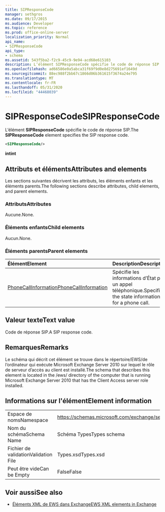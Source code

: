 ```yaml
---
title: SIPResponseCode
manager: sethgros
ms.date: 09/17/2015
ms.audience: Developer
ms.topic: reference
ms.prod: office-online-server
localization_priority: Normal
api_name:
- SIPResponseCode
api_type:
- schema
ms.assetid: 543f5ba2-f2c9-45c9-9e94-acd68e615103
description: L’élément SIPResponseCode spécifie le code de réponse SIP.
ms.openlocfilehash: ad66586e0a5abca31f69f9d0e8d275691ef1649d
ms.sourcegitcommit: 88ec988f2bb67c1866d06b361615f3674a24e795
ms.translationtype: MT
ms.contentlocale: fr-FR
ms.lasthandoff: 05/31/2020
ms.locfileid: "44468039"
---
```

# <a name="sipresponsecode"></a><span data-ttu-id="b1f28-103">SIPResponseCode</span><span class="sxs-lookup"><span data-stu-id="b1f28-103">SIPResponseCode</span></span>

<span data-ttu-id="b1f28-104">L’élément **SIPResponseCode** spécifie le code de réponse SIP.</span><span class="sxs-lookup"><span data-stu-id="b1f28-104">The **SIPResponseCode** element specifies the SIP response code.</span></span> 
  
```xml
<SIPResponseCode/>
```

 <span data-ttu-id="b1f28-105">**int**</span><span class="sxs-lookup"><span data-stu-id="b1f28-105">**int**</span></span>
## <a name="attributes-and-elements"></a><span data-ttu-id="b1f28-106">Attributs et éléments</span><span class="sxs-lookup"><span data-stu-id="b1f28-106">Attributes and elements</span></span>

<span data-ttu-id="b1f28-107">Les sections suivantes décrivent les attributs, les éléments enfants et les éléments parents.</span><span class="sxs-lookup"><span data-stu-id="b1f28-107">The following sections describe attributes, child elements, and parent elements.</span></span>
  
### <a name="attributes"></a><span data-ttu-id="b1f28-108">Attributs</span><span class="sxs-lookup"><span data-stu-id="b1f28-108">Attributes</span></span>

<span data-ttu-id="b1f28-109">Aucune.</span><span class="sxs-lookup"><span data-stu-id="b1f28-109">None.</span></span>
  
### <a name="child-elements"></a><span data-ttu-id="b1f28-110">Éléments enfants</span><span class="sxs-lookup"><span data-stu-id="b1f28-110">Child elements</span></span>

<span data-ttu-id="b1f28-111">Aucun.</span><span class="sxs-lookup"><span data-stu-id="b1f28-111">None.</span></span>
  
### <a name="parent-elements"></a><span data-ttu-id="b1f28-112">Éléments parents</span><span class="sxs-lookup"><span data-stu-id="b1f28-112">Parent elements</span></span>

|<span data-ttu-id="b1f28-113">**Élément**</span><span class="sxs-lookup"><span data-stu-id="b1f28-113">**Element**</span></span>|<span data-ttu-id="b1f28-114">**Description**</span><span class="sxs-lookup"><span data-stu-id="b1f28-114">**Description**</span></span>|
|:-----|:-----|
|[<span data-ttu-id="b1f28-115">PhoneCallInformation</span><span class="sxs-lookup"><span data-stu-id="b1f28-115">PhoneCallInformation</span></span>](phonecallinformation.md) <br/> |<span data-ttu-id="b1f28-116">Spécifie les informations d’État pour un appel téléphonique.</span><span class="sxs-lookup"><span data-stu-id="b1f28-116">Specifies the state information for a phone call.</span></span>  <br/> |
   
## <a name="text-value"></a><span data-ttu-id="b1f28-117">Valeur texte</span><span class="sxs-lookup"><span data-stu-id="b1f28-117">Text value</span></span>

<span data-ttu-id="b1f28-118">Code de réponse SIP.</span><span class="sxs-lookup"><span data-stu-id="b1f28-118">A SIP response code.</span></span>
  
## <a name="remarks"></a><span data-ttu-id="b1f28-119">Remarques</span><span class="sxs-lookup"><span data-stu-id="b1f28-119">Remarks</span></span>

<span data-ttu-id="b1f28-120">Le schéma qui décrit cet élément se trouve dans le répertoire/EWS/de l’ordinateur qui exécute Microsoft Exchange Server 2010 sur lequel le rôle de serveur d’accès au client est installé.</span><span class="sxs-lookup"><span data-stu-id="b1f28-120">The schema that describes this element is located in the /ews/ directory of the computer that is running Microsoft Exchange Server 2010 that has the Client Access server role installed.</span></span>
  
## <a name="element-information"></a><span data-ttu-id="b1f28-121">Informations sur l'élément</span><span class="sxs-lookup"><span data-stu-id="b1f28-121">Element information</span></span>

|||
|:-----|:-----|
|<span data-ttu-id="b1f28-122">Espace de noms</span><span class="sxs-lookup"><span data-stu-id="b1f28-122">Namespace</span></span>  <br/> |https://schemas.microsoft.com/exchange/services/2006/types  <br/> |
|<span data-ttu-id="b1f28-123">Nom du schéma</span><span class="sxs-lookup"><span data-stu-id="b1f28-123">Schema Name</span></span>  <br/> |<span data-ttu-id="b1f28-124">Schéma Types</span><span class="sxs-lookup"><span data-stu-id="b1f28-124">Types schema</span></span>  <br/> |
|<span data-ttu-id="b1f28-125">Fichier de validation</span><span class="sxs-lookup"><span data-stu-id="b1f28-125">Validation File</span></span>  <br/> |<span data-ttu-id="b1f28-126">Types.xsd</span><span class="sxs-lookup"><span data-stu-id="b1f28-126">Types.xsd</span></span>  <br/> |
|<span data-ttu-id="b1f28-127">Peut être vide</span><span class="sxs-lookup"><span data-stu-id="b1f28-127">Can be Empty</span></span>  <br/> |<span data-ttu-id="b1f28-128">False</span><span class="sxs-lookup"><span data-stu-id="b1f28-128">False</span></span>  <br/> |
   
## <a name="see-also"></a><span data-ttu-id="b1f28-129">Voir aussi</span><span class="sxs-lookup"><span data-stu-id="b1f28-129">See also</span></span>



- [<span data-ttu-id="b1f28-130">Éléments XML de EWS dans Exchange</span><span class="sxs-lookup"><span data-stu-id="b1f28-130">EWS XML elements in Exchange</span></span>](ews-xml-elements-in-exchange.md)


